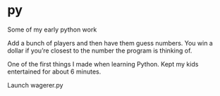 py
==

Some of my early python work

Add a bunch of players and then have them guess numbers.  You win a
dollar if you’re closest to the number the program is thinking of.  

One of the first things I made when learning Python.  Kept my kids
entertained for about 6 minutes.  

Launch wagerer.py
